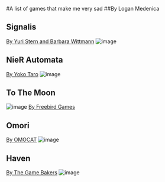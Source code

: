 #A list of games that make me very sad
##By Logan Medenica

## Signalis
[By Yuri Stern and Barbara Wittmann](https://store.steampowered.com/app/1262350/SIGNALIS/)
 ![image](https://github.com/user-attachments/assets/6c1c62b8-750d-4b04-8873-696b69967865)
## NieR Automata
[By Yoko Taro](https://store.steampowered.com/app/524220/NieRAutomata/)
 ![image](https://github.com/user-attachments/assets/f0daa9d3-6085-48c7-afc9-5341e8b8aaa7)
## To The Moon
 ![image](https://github.com/user-attachments/assets/7e6612e0-b915-4c19-b3fe-f80b6e3fe7da)
[By Freebird Games](https://store.steampowered.com/app/206440/To_the_Moon/)
## Omori
[By OMOCAT](https://store.steampowered.com/app/1150690/OMORI/)
 ![image](https://github.com/user-attachments/assets/82308f74-e746-4662-b572-16932da5207f)
## Haven
[By The Game Bakers](https://store.steampowered.com/app/983970/Haven/)
 ![image](https://github.com/user-attachments/assets/b79ec9ad-5b54-4dea-b447-22313e4983e6)
